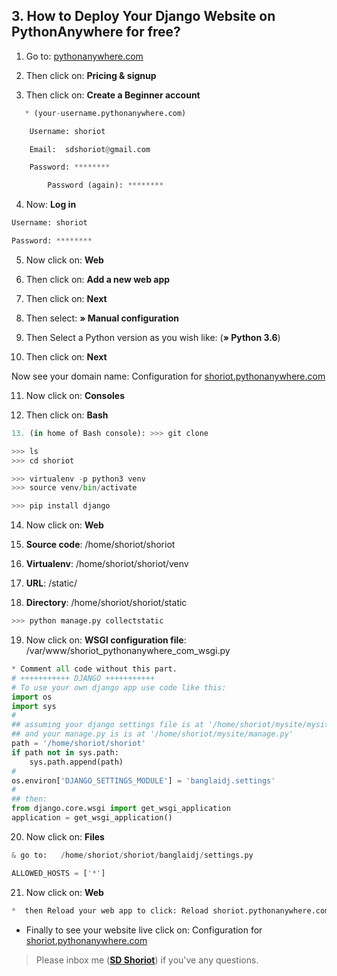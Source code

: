 ## 3. How to Deploy Your Django Website on PythonAnywhere for free?

1. Go to: [pythonanywhere.com](https://www.pythonanywhere.com/)

2. Then click on: **Pricing & signup** 

3. Then click on: **Create a Beginner account**
```python 
   * (your-username.pythonanywhere.com)

	Username: shoriot

	Email:  sdshoriot@gmail.com

	Password: ********

        Password (again): ********
```
4. Now: **Log in**
```python 
Username: shoriot

Password: ********
```
5. Now click on: **Web** 

6. Then click on:   **Add a new web app**

7. Then click on: **Next**

8. Then select: **» Manual configuration**

9. Then Select a Python version as you wish like: (**» Python 3.6**)

10. Then click on:  **Next**

Now see your domain name: Configuration for [shoriot.pythonanywhere.com](http://shoriot.pythonanywhere.com/)

11. Now click on: **Consoles**

12. Then click on: **Bash**
```python
13. (in home of Bash console): >>> git clone

>>> ls
>>> cd shoriot

>>> virtualenv -p python3 venv
>>> source venv/bin/activate

>>> pip install django
```
14. Now click on: **Web**

15. **Source code**: /home/shoriot/shoriot

16. **Virtualenv**: /home/shoriot/shoriot/venv

17. **URL**: /static/    

18. **Directory**: /home/shoriot/shoriot/static
```python
>>> python manage.py collectstatic
```
19. Now click on: **WSGI configuration file**:  /var/www/shoriot_pythonanywhere_com_wsgi.py

```python
* Comment all code without this part.
# +++++++++++ DJANGO +++++++++++
# To use your own django app use code like this:
import os
import sys
#
## assuming your django settings file is at '/home/shoriot/mysite/mysite/settings.py'
## and your manage.py is is at '/home/shoriot/mysite/manage.py'
path = '/home/shoriot/shoriot'
if path not in sys.path:
    sys.path.append(path)
#
os.environ['DJANGO_SETTINGS_MODULE'] = 'banglaidj.settings'
#
## then:
from django.core.wsgi import get_wsgi_application
application = get_wsgi_application()
```
20. Now click on: **Files**

```python
& go to:   /home/shoriot/shoriot/banglaidj/settings.py

ALLOWED_HOSTS = ['*']
```

21. Now click on: **Web**

```python
*  then Reload your web app to click: Reload shoriot.pythonanywhere.com
```
*  Finally to see your website live click on: Configuration for [shoriot.pythonanywhere.com](http://shoriot.pythonanywhere.com/)


> Please inbox me (**[SD Shoriot](https://www.facebook.com/shoriot)**) if you've any questions. 